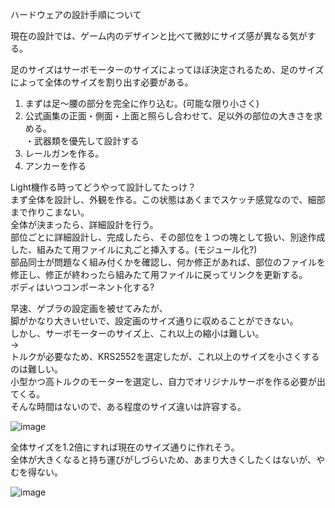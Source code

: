 ハードウェアの設計手順について

現在の設計では、ゲーム内のデザインと比べて微妙にサイズ感が異なる気がする。

足のサイズはサーボモーターのサイズによってほぼ決定されるため、足のサイズによって全体のサイズを割り出す必要がある。

1. まずは足〜腰の部分を完全に作り込む。(可能な限り小さく)
2. 公式画集の正面・側面・上面と照らし合わせて、足以外の部位の大きさを求める。  
・武器類を優先して設計する  
3. レールガンを作る。
4. アンカーを作る

Light機作る時ってどうやって設計してたっけ？  
まず全体を設計し、外観を作る。この状態はあくまでスケッチ感覚なので、細部まで作りこまない。  
全体が決まったら、詳細設計を行う。  
部位ごとに詳細設計し、完成したら、その部位を１つの塊として扱い、別途作成した、組みたて用ファイルに丸ごと挿入する。(モジュール化?)  
部品同士が問題なく組み付くかを確認し、何か修正があれば、部位のファイルを修正し、修正が終わったら組みたて用ファイルに戻ってリンクを更新する。  
ボディはいつコンポーネント化する?


早速、ゲブラの設定画を被せてみたが、  
脚がかなり大きいせいで、設定画のサイズ通りに収めることができない。  
しかし、サーボモーターのサイズ上、これ以上の縮小は難しい。  
→  
トルクが必要なため、KRS2552を選定したが、これ以上のサイズを小さくするのは難しい。  
小型かつ高トルクのモーターを選定し、自力でオリジナルサーボを作る必要が出てくる。  
そんな時間はないので、ある程度のサイズ違いは許容する。

![image](https://github.com/user-attachments/assets/0c2b905d-c22d-43e0-90d6-86d0f04e9aed)

全体サイズを1.2倍にすれば現在のサイズ通りに作れそう。  
全体が大きくなると持ち運びがしづらいため、あまり大きくしたくはないが、やむを得ない。

![image](https://github.com/user-attachments/assets/c69e8e55-1aca-42fa-aa51-644c1fb69035)


